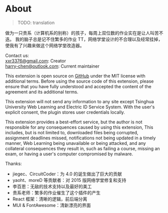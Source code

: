 # About

> TODO: translation

做为一只贵系（计算机系的别称）的孩子，每周上双位数的作业实在是让人叫苦不迭。
我的脑子总是记不住繁多的作业 TT，网络学堂设计的不合理以及经常挂掉，使我有了兴趣来做这个网络学堂改造器。

Contact us:  
[xxr3376@gmail.com](mailto:xxr3376@gmail.com): Creator  
[harry-chen@outlook.com](mailto:harry-chen@outlook.com): Current maintainer

This extension is open source on [GitHub](https://github.com/Harry-Chen/Learn-Helper) under the MIT license with additional terms.
Before using the source code of this extension, please ensure that you have fully understood and accepted the content of the agreement and its additional terms.

This extension will not send any information to any site except Tsinghua University Web Learning and Electric ID Service System.
With the user's explicit consent, the plugin stores user credentials locally.

This extension provides a best-effort service, but the author is not responsible for any consequences caused by using this extension,
This includes, but is not limited to, downloaded files being corrupted, assignment deadlines missed, notifications not being updated in a timely manner, Web Learning being unavailable or being attacked,
and any collateral consequences they result in, such as failing a course, missing an exam, or having a user's computer compromised by malware.

Thanks:

- jiegec、CircuitCoder：为 4.0 的诞生做出了巨大的贡献
- yaoht、moreD 等贡献者：对 2015 版网络学堂修复和支持
- 李百恩：无敌的技术支持以及最好的美工
- 贵系老师：繁多的作业催生了这个插件的产生
- React 框架：清晰的逻辑，前后端分离
- MUI & FontAwesome：清新漂亮的界面
